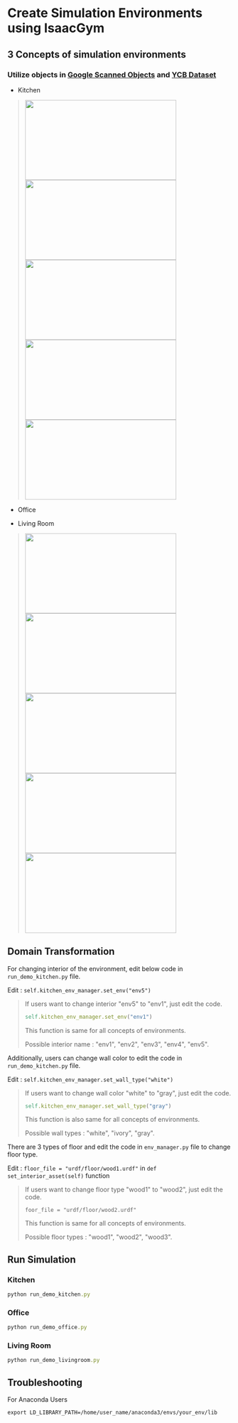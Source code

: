 # Create Simulation Environments using IsaacGym
## 3 Concepts of simulation environments
### Utilize objects in [Google Scanned Objects](https://app.gazebosim.org/GoogleResearch/fuel/collections/Scanned%20Objects%20by%20Google%20Research) and [YCB Dataset](https://www.ycbbenchmarks.com/object-set/)

* Kitchen

> <img src="https://github.com/user-attachments/assets/b4c4f9b7-a315-4227-9f17-8b04a4d20730" width="340" height="180">  <img src="https://github.com/user-attachments/assets/3c7b6f94-4487-48a8-8624-b26d6ab891fe" width="340" height="180">  <img src="https://github.com/user-attachments/assets/734c14f3-c60d-47eb-b378-097a7b927763" width="340" height="180">  <img src="https://github.com/user-attachments/assets/964b6f9f-36ae-4fee-b011-837a34a2576f" width="340" height="180">  <img src="https://github.com/user-attachments/assets/0a1f6b25-0c41-4f71-8501-acfee4bc67e8" width="340" height="180"> 
  
* Office

* Living Room

> <img src="https://github.com/user-attachments/assets/e3e8083a-0ab8-4dbf-a33b-6b5f05190160" width="340" height="180">  <img src="https://github.com/user-attachments/assets/3d6eb4ae-df33-43c5-82e1-eef2ce269e02" width="340" height="180">  <img src="https://github.com/user-attachments/assets/2d824dce-16bc-4454-9cbd-8853b9cfea61" width="340" height="180">  <img src="https://github.com/user-attachments/assets/7dd8086d-7710-4311-b2fd-fad083965851" width="340" height="180">  <img src="https://github.com/user-attachments/assets/8d32a739-7281-4833-a40e-b3496a886545" width="340" height="180">

## Domain Transformation

For changing interior of the environment, edit below code in ```run_demo_kitchen.py``` file.

Edit : ```self.kitchen_env_manager.set_env("env5")```
> If users want to change interior "env5" to "env1", just edit the code.
>
> ```ruby
> self.kitchen_env_manager.set_env("env1")
> ```
>
> This function is same for all concepts of environments.
>
> Possible interior name : "env1", "env2", "env3", "env4", "env5".


Additionally, users can change wall color to edit the code in ```run_demo_kitchen.py``` file.

Edit : ```self.kitchen_env_manager.set_wall_type("white")```
> If users want to change wall color "white" to "gray", just edit the code.
>
> ```ruby
> self.kitchen_env_manager.set_wall_type("gray")
> ```
>
> This function is also same for all concepts of environments.
>
> Possible wall types : "white", "ivory", "gray".

There are 3 types of floor and edit the code in ```env_manager.py``` file to change floor type.

Edit : ```floor_file = "urdf/floor/wood1.urdf"``` in ```def set_interior_asset(self)``` function
> If users want to change floor type "wood1" to "wood2", just edit the code.
>
> ```foor_file = "urdf/floor/wood2.urdf"```
>
> This function is same for all concepts of environments.
>
> Possible floor types : "wood1", "wood2", "wood3".

## Run Simulation

### Kitchen

```ruby
python run_demo_kitchen.py
```

### Office

```ruby
python run_demo_office.py
```

### Living Room

```ruby
python run_demo_livingroom.py
```


## Troubleshooting

For Anaconda Users

```
export LD_LIBRARY_PATH=/home/user_name/anaconda3/envs/your_env/lib
```
